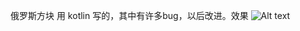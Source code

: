  俄罗斯方块 用 kotlin 写的，其中有许多bug，以后改进。效果
 ![Alt text](https://github.com/ccy01/Tetris/blob/master/screenshot/Screenshot_three.png?raw=true)

